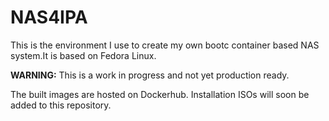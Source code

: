 # NAS4IPA

This is the environment I use to create my own bootc container based NAS
system.It is based on Fedora Linux.

**WARNING:** This is a work in progress and not yet production ready.

The built images are hosted on Dockerhub. Installation ISOs will
soon be added to this repository.
